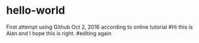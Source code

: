 # hello-world
First attempt using Github Oct 2, 2016 according to online tutorial 
#Hi this is Alan and I hope this is right.
#editing again
